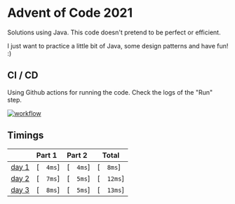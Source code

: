 # Advent of Code 2021

Solutions using Java. This code doesn't pretend to be perfect or efficient. 

I just want to practice a little bit of Java, some design patterns and have fun! :)

## CI / CD
Using Github actions for running the code. Check the logs of the "Run" step.

[![workflow](https://github.com/imdany/AdventOfCode2021/actions/workflows/maven.yml/badge.svg)](https://github.com/imdany/AdventOfCode2021/actions/workflows/maven.yml)

## Timings 

|                                                | Part 1    | Part 2    | Total      |
|:-----------------------------------------------|:----------|:----------|------------|
| [day 1](https://adventofcode.com/2021/day/1)   | [`  4ms`] | [`  4ms`] | [`  8ms`]  |
| [day 2](https://adventofcode.com/2021/day/2)   | [`  7ms`] | [`  5ms`] | [`  12ms`] |
| [day 3](https://adventofcode.com/2021/day/3)   | [`  8ms`] | [`  5ms`] | [`  13ms`] |

